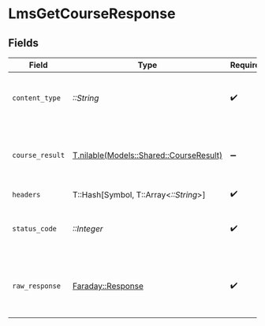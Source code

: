# LmsGetCourseResponse


## Fields

| Field                                                                          | Type                                                                           | Required                                                                       | Description                                                                    |
| ------------------------------------------------------------------------------ | ------------------------------------------------------------------------------ | ------------------------------------------------------------------------------ | ------------------------------------------------------------------------------ |
| `content_type`                                                                 | *::String*                                                                     | :heavy_check_mark:                                                             | HTTP response content type for this operation                                  |
| `course_result`                                                                | [T.nilable(Models::Shared::CourseResult)](../../models/shared/courseresult.md) | :heavy_minus_sign:                                                             | The course with the given identifier was retrieved.                            |
| `headers`                                                                      | T::Hash[Symbol, T::Array<*::String*>]                                          | :heavy_check_mark:                                                             | N/A                                                                            |
| `status_code`                                                                  | *::Integer*                                                                    | :heavy_check_mark:                                                             | HTTP response status code for this operation                                   |
| `raw_response`                                                                 | [Faraday::Response](https://www.rubydoc.info/gems/faraday/Faraday/Response)    | :heavy_check_mark:                                                             | Raw HTTP response; suitable for custom response parsing                        |